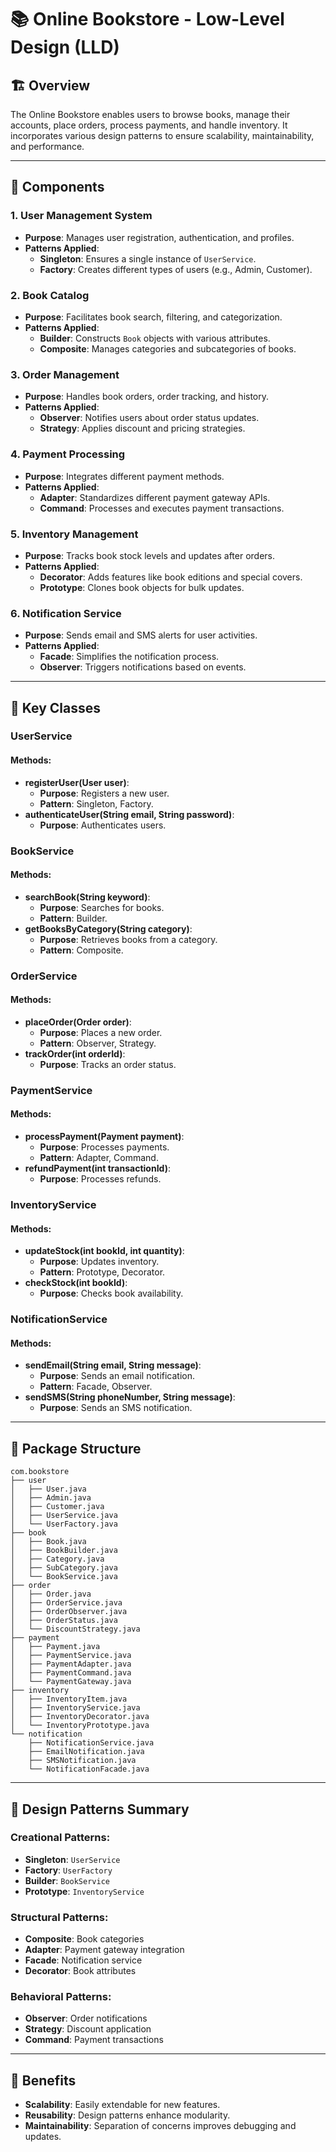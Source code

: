 # 📚 Online Bookstore - Low-Level Design (LLD)

## 🏗️ Overview

The Online Bookstore enables users to browse books, manage their accounts, place orders, process payments, and handle inventory. It incorporates various design patterns to ensure scalability, maintainability, and performance.

---

## 🔧 Components

### 1. **User Management System**
- **Purpose**: Manages user registration, authentication, and profiles.
- **Patterns Applied**:
    - **Singleton**: Ensures a single instance of `UserService`.
    - **Factory**: Creates different types of users (e.g., Admin, Customer).

### 2. **Book Catalog**
- **Purpose**: Facilitates book search, filtering, and categorization.
- **Patterns Applied**:
    - **Builder**: Constructs `Book` objects with various attributes.
    - **Composite**: Manages categories and subcategories of books.

### 3. **Order Management**
- **Purpose**: Handles book orders, order tracking, and history.
- **Patterns Applied**:
    - **Observer**: Notifies users about order status updates.
    - **Strategy**: Applies discount and pricing strategies.

### 4. **Payment Processing**
- **Purpose**: Integrates different payment methods.
- **Patterns Applied**:
    - **Adapter**: Standardizes different payment gateway APIs.
    - **Command**: Processes and executes payment transactions.

### 5. **Inventory Management**
- **Purpose**: Tracks book stock levels and updates after orders.
- **Patterns Applied**:
    - **Decorator**: Adds features like book editions and special covers.
    - **Prototype**: Clones book objects for bulk updates.

### 6. **Notification Service**
- **Purpose**: Sends email and SMS alerts for user activities.
- **Patterns Applied**:
    - **Facade**: Simplifies the notification process.
    - **Observer**: Triggers notifications based on events.

---

## 🔑 Key Classes

### **UserService**
#### Methods:
- **registerUser(User user)**:
    - **Purpose**: Registers a new user.
    - **Pattern**: Singleton, Factory.
- **authenticateUser(String email, String password)**:
    - **Purpose**: Authenticates users.

### **BookService**
#### Methods:
- **searchBook(String keyword)**:
    - **Purpose**: Searches for books.
    - **Pattern**: Builder.
- **getBooksByCategory(String category)**:
    - **Purpose**: Retrieves books from a category.
    - **Pattern**: Composite.

### **OrderService**
#### Methods:
- **placeOrder(Order order)**:
    - **Purpose**: Places a new order.
    - **Pattern**: Observer, Strategy.
- **trackOrder(int orderId)**:
    - **Purpose**: Tracks an order status.

### **PaymentService**
#### Methods:
- **processPayment(Payment payment)**:
    - **Purpose**: Processes payments.
    - **Pattern**: Adapter, Command.
- **refundPayment(int transactionId)**:
    - **Purpose**: Processes refunds.

### **InventoryService**
#### Methods:
- **updateStock(int bookId, int quantity)**:
    - **Purpose**: Updates inventory.
    - **Pattern**: Prototype, Decorator.
- **checkStock(int bookId)**:
    - **Purpose**: Checks book availability.

### **NotificationService**
#### Methods:
- **sendEmail(String email, String message)**:
    - **Purpose**: Sends an email notification.
    - **Pattern**: Facade, Observer.
- **sendSMS(String phoneNumber, String message)**:
    - **Purpose**: Sends an SMS notification.

---

## 📂 Package Structure

```
com.bookstore
├── user
│   ├── User.java
│   ├── Admin.java
│   ├── Customer.java
│   ├── UserService.java
│   └── UserFactory.java
├── book
│   ├── Book.java
│   ├── BookBuilder.java
│   ├── Category.java
│   ├── SubCategory.java
│   └── BookService.java
├── order
│   ├── Order.java
│   ├── OrderService.java
│   ├── OrderObserver.java
│   ├── OrderStatus.java
│   └── DiscountStrategy.java
├── payment
│   ├── Payment.java
│   ├── PaymentService.java
│   ├── PaymentAdapter.java
│   ├── PaymentCommand.java
│   └── PaymentGateway.java
├── inventory
│   ├── InventoryItem.java
│   ├── InventoryService.java
│   ├── InventoryDecorator.java
│   └── InventoryPrototype.java
└── notification
    ├── NotificationService.java
    ├── EmailNotification.java
    ├── SMSNotification.java
    └── NotificationFacade.java
```

---

## 🚀 Design Patterns Summary

### **Creational Patterns**:
- **Singleton**: `UserService`
- **Factory**: `UserFactory`
- **Builder**: `BookService`
- **Prototype**: `InventoryService`

### **Structural Patterns**:
- **Composite**: Book categories
- **Adapter**: Payment gateway integration
- **Facade**: Notification service
- **Decorator**: Book attributes

### **Behavioral Patterns**:
- **Observer**: Order notifications
- **Strategy**: Discount application
- **Command**: Payment transactions

---

## 🌟 Benefits
- **Scalability**: Easily extendable for new features.
- **Reusability**: Design patterns enhance modularity.
- **Maintainability**: Separation of concerns improves debugging and updates.
